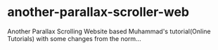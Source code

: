 # another-parallax-scroller-web

Another Parallax Scrolling Website based Muhammad's tutorial(Online Tutorials) with some changes from the norm...
